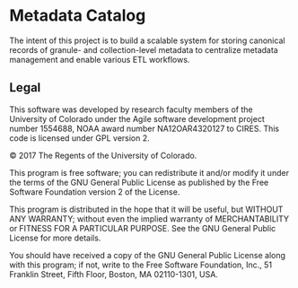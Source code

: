 Metadata Catalog
===

The intent of this project is to build a scalable system for storing canonical records of granule- and collection-level metadata to centralize metadata management and enable various ETL workflows.

## Legal

This software was developed by research faculty members of the
University of Colorado under the Agile software development project number 1554688, 
NOAA award number NA12OAR4320127 to CIRES. This code is licensed under GPL version 2.

© 2017 The Regents of the University of Colorado.

This program is free software; you can redistribute it and/or
modify it under the terms of the GNU General Public License
as published by the Free Software Foundation version 2
of the License.

This program is distributed in the hope that it will be useful,
but WITHOUT ANY WARRANTY; without even the implied warranty of
MERCHANTABILITY or FITNESS FOR A PARTICULAR PURPOSE.  See the
GNU General Public License for more details.

You should have received a copy of the GNU General Public License
along with this program; if not, write to the Free Software
Foundation, Inc., 51 Franklin Street, Fifth Floor, Boston, MA  02110-1301, USA.
